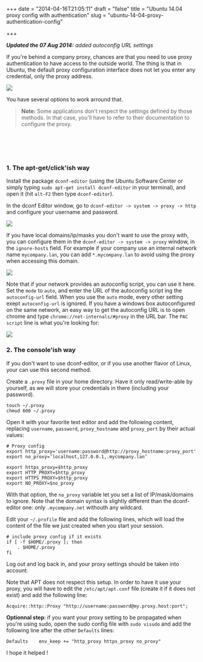+++
date = "2014-04-16T21:05:11"
draft = "false"
title = "Ubuntu 14.04 proxy config with authentication"
slug = "ubuntu-14-04-proxy-authentication-config"

+++

<strong>*Updated the 07 Aug 2014:</strong> added autoconfig URL settings*

If you're behind a company proxy, chances are that you need to use proxy authentication to have access to the outside world. The thing is that in Ubuntu, the default proxy configuration interface does not let you enter any credential, only the proxy address.

![](/content/images/2014/Apr/network_config.png)

You have several options to work arround that.

> <strong>Note:</strong> Some applications don't respect the settings defined by those methods. In that case, you'll have to refer to their documentation to configure the proxy.

<script async src="//pagead2.googlesyndication.com/pagead/js/adsbygoogle.js"></script>
<!-- Test ad -->
<ins class="adsbygoogle"
     style="display:inline-block;width:468px;height:60px"
     data-ad-client="ca-pub-9470959665799736"
     data-ad-slot="7479486209"></ins>
<script>
(adsbygoogle = window.adsbygoogle || []).push({});
</script>

### 1. The apt-get/click'ish way

Install the package `dconf-editor` (using the Ubuntu Software Center or simply typing `sudo apt-get install dconf-editor` in your terminal), and open it (hit `alt-F2` then type `dconf-editor`).

In the dconf Editor window, go to `dconf-editor -> system -> proxy -> http` and configure your username and password.

![](/content/images/2014/Apr/proxy_config.png)

If you have local domains/ip/masks you don't want to use the proxy with, you can configure them in the `dconf-editor -> system -> proxy` window, in the `ignore-hosts` field. For example if your company use an internal network name `mycompany.lan`, you can add `*.mycompany.lan` to avoid using the proxy when accessing this domain.

![](/content/images/2014/Apr/no_proxy.png)

Note that if your network provides an autoconfig script, you can use it here. Set the `mode` to `auto`, and enter the URL of the autoconfig script ing the `autoconfig-url` field. When you use the `auto` mode, every other setting exept `autoconfig-url` is ignored. If you have a windows box autoconfigured on the same network, an easy way to get the autoconfig URL is to open chrome and type `chrome://net-internals/#proxy` in the URL bar. The `PAC script` line is what you're looking for:

![](/content/images/2014/Aug/proxy-autoconfig-url.png)

### 2. The console'ish way

If you don't want to use dconf-editor, or if you use another flavor of Linux, your can use this second method.

Create a `.proxy` file in your home directory. Have it only read/write-able by yourself, as we will store your credentials in there (including your password).

	touch ~/.proxy
    chmod 600 ~/.proxy
    
Open it with your favorite text editor and add the following content, replacing `username`, `password`, `proxy_hostname` and `proxy_port` by their actual values:

	# Proxy config
	export http_proxy='username:password@http://proxy_hostname:proxy_port'
	export no_proxy=’localhost,127.0.0.1,.mycompany.lan’
	
	export https_proxy=$http_proxy
	export HTTP_PROXY=$http_proxy
	export HTTPS_PROXY=$http_proxy
	export NO_PROXY=$no_proxy

With that option, the `no_proxy` variable let you set a list of IP/mask/domains to ignore. Note that the domain syntax is slightly different than the dconf-editor one: only `.mycompany.net` withouth any wildcard.

Edit your `~/.profile` file and add the following lines, which will load the content of the file we just created when you start your session.


	# include proxy config if it exists
	if [ -f $HOME/.proxy ]; then
	    . $HOME/.proxy
	fi
    
Log out and log back in, and your proxy settings should be taken into account.

Note that APT does not respect this setup. In order to have it use your proxy, you will have to edit the `/etc/apt/apt.conf` file (create it if it does not exist) and add the following line:

	Acquire::http::Proxy "http://username:password@my.proxy.host:port";

<strong>Optionnal step</strong>: if you want your proxy setting to be propagated when you're using sudo, open the sudo config file with `sudo visudo` and add the following line after the other `Defaults` lines:

	Defaults    env_keep += "http_proxy https_proxy no_proxy"
    

I hope it helped !

<script async src="//pagead2.googlesyndication.com/pagead/js/adsbygoogle.js"></script>
<!-- In article -->
<ins class="adsbygoogle"
     style="display:inline-block;width:468px;height:60px"
     data-ad-client="ca-pub-9470959665799736"
     data-ad-slot="4075034603"></ins>
<script>
(adsbygoogle = window.adsbygoogle || []).push({});
</script>
